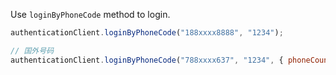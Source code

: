 Use `loginByPhoneCode` method to login.

```javascript
authenticationClient.loginByPhoneCode("188xxxx8888", "1234");

// 国外号码
authenticationClient.loginByPhoneCode("788xxxx637", "1234", { phoneCountryCode: '+44' });
```